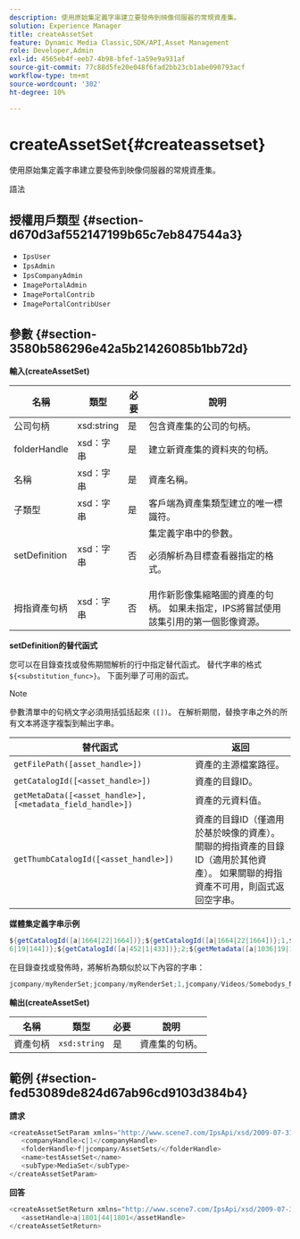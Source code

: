 ```yaml
---
description: 使用原始集定義字串建立要發佈到映像伺服器的常規資產集。
solution: Experience Manager
title: createAssetSet
feature: Dynamic Media Classic,SDK/API,Asset Management
role: Developer,Admin
exl-id: 4565eb4f-eeb7-4b98-bfef-1a59e9a931af
source-git-commit: 77c88d5fe20e048f6fad2bb23cb1abe090793acf
workflow-type: tm+mt
source-wordcount: '302'
ht-degree: 10%

---
```


# createAssetSet{#createassetset}

使用原始集定義字串建立要發佈到映像伺服器的常規資產集。

語法

## 授權用戶類型 {#section-d670d3af552147199b65c7eb847544a3}

* `IpsUser`
* `IpsAdmin`
* `IpsCompanyAdmin`
* `ImagePortalAdmin`
* `ImagePortalContrib`
* `ImagePortalContribUser`

## 參數 {#section-3580b586296e42a5b21426085b1bb72d}

**輸入(createAssetSet)**

<table id="table_2C70C33A127242FC828FCD8EC852E1EC"> 
 <thead> 
  <tr> 
   <th colname="col1" class="entry"> 名稱 </th> 
   <th colname="col2" class="entry"> 類型 </th> 
   <th colname="col3" class="entry"> 必要 </th> 
   <th colname="col4" class="entry"> 說明 </th> 
  </tr> 
 </thead>
 <tbody> 
  <tr> 
   <td colname="col1"> <span class="codeph"> <span class="varname"> 公司句柄 </span> </span> </td> 
   <td colname="col2"> <span class="codeph"> xsd:string </span> </td> 
   <td colname="col3"> 是 </td> 
   <td colname="col4"> 包含資產集的公司的句柄。 </td> 
  </tr> 
  <tr> 
   <td colname="col1"> <span class="codeph"> <span class="varname"> folderHandle </span> </span> </td> 
   <td colname="col2"> <span class="codeph"> xsd：字串 </span> </td> 
   <td colname="col3"> 是 </td> 
   <td colname="col4"> 建立新資產集的資料夾的句柄。 </td> 
  </tr> 
  <tr> 
   <td colname="col1"> <span class="codeph"> <span class="varname"> 名稱 </span> </span> </td> 
   <td colname="col2"> <span class="codeph"> xsd：字串 </span> </td> 
   <td colname="col3"> 是 </td> 
   <td colname="col4"> 資產名稱。 </td> 
  </tr> 
  <tr> 
   <td colname="col1"> <span class="codeph"> <span class="varname"> 子類型 </span> </span> </td> 
   <td colname="col2"> <span class="codeph"> xsd：字串 </span> </td> 
   <td colname="col3"> 是 </td> 
   <td colname="col4"> 客戶端為資產集類型建立的唯一標識符。 </td> 
  </tr> 
  <tr> 
   <td colname="col1"> <span class="codeph"> <span class="varname"> setDefinition </span> </span> </td> 
   <td colname="col2"> <span class="codeph"> xsd：字串 </span> </td> 
   <td colname="col3"> 否 </td> 
   <td colname="col4"> 集定義字串中的參數。 <p>必須解析為目標查看器指定的格式。 </p> </td> 
  </tr> 
  <tr> 
   <td colname="col1"> <span class="codeph"> <span class="varname"> 拇指資產句柄 </span> </span> </td> 
   <td colname="col2"> <span class="codeph"> xsd：字串 </span> </td> 
   <td colname="col3"> 否 </td> 
   <td colname="col4"> 用作新影像集縮略圖的資產的句柄。 如果未指定，IPS將嘗試使用該集引用的第一個影像資源。 </td> 
  </tr> 
 </tbody> 
</table>

**setDefinition的替代函式**

您可以在目錄查找或發佈期間解析的行中指定替代函式。 替代字串的格式 `${<substitution_func>}`。 下面列舉了可用的函式。

>[!NOTE]
>
>參數清單中的句柄文字必須用括弧括起來 `([])`。 在解析期間，替換字串之外的所有文本將逐字複製到輸出字串。

| **替代函式** | **返回** |
|---|---|
| `getFilePath([asset_handle>])` | 資產的主源檔案路徑。 |
| `getCatalogId([<asset_handle>])` | 資產的目錄ID。 |
| `getMetaData([<asset_handle>], [<metadata_field_handle>])` | 資產的元資料值。 |
| `getThumbCatalogId([<asset_handle>])` | 資產的目錄ID（僅適用於基於映像的資產）。關聯的拇指資產的目錄ID（適用於其他資產）。 如果關聯的拇指資產不可用，則函式返回空字串。 |

**媒體集定義字串示例**

```java
${getCatalogId([a|1664|22|1664])};${getCatalogId([a|1664|22|1664])};1,${getFilePath([a|103 
6|19|144])};${getCatalogId([a|452|1|433])};2;${getMetadata([a|1036|19|144], [m|1|ASSET|SharedDateField])} 
```

在目錄查找或發佈時，將解析為類似於以下內容的字串：

```java
jcompany/myRenderSet;jcompany/myRenderSet;1,jcompany/Videos/Somebodys_N08275_flv.flv;jcomp any/myimg-1;2;20090703 10:05:53
```

**輸出(createAssetSet)**

| 名稱 | 類型 | 必要 | 說明 |
|---|---|---|---|
| 資產句柄 | `xsd:string` | 是 | 資產集的句柄。 |

## 範例 {#section-fed53089de824d67ab96cd9103d384b4}

**請求**

```java
<createAssetSetParam xmlns="http://www.scene7.com/IpsApi/xsd/2009-07-31"> 
   <companyHandle>c|1</companyHandle> 
   <folderHandle>f|jcompany/AssetSets/</folderHandle> 
   <name>testAssetSet</name> 
   <subType>MediaSet</subType> 
</createAssetSetParam>
```

**回答**

```java
<createAssetSetReturn xmlns="http://www.scene7.com/IpsApi/xsd/2009-07-31"> 
   <assetHandle>a|1801|44|1801</assetHandle> 
</createAssetSetReturn>
```

